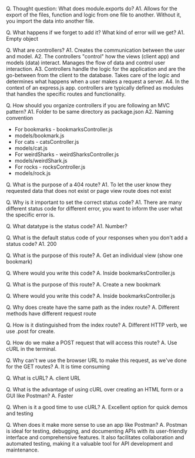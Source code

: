 Q. Thought question: What does module.exports do?
A1. Allows for the export of the files, function and logic from one file to another. Without it, you import the data into another file.

Q. What happens if we forget to add it? What kind of error will we get?
A1. Empty object

Q. What are controllers?
A1. Creates the communication between the user and model.
A2. The controllers "control" how the views (client app) and models (data) interact. Manages the flow of data and control user interaction.
A3. Controllers handle the logic for the application and are the go-between from the client to the database. Takes care of the logic and determines what happens when a user makes a request a server.
A4. In the context of an express.js app. controllers are typically defined as modules that handles the specific routes and functionality.

Q. How should you organize controllers if you are following an MVC pattern?
A1. Folder to be same directory as package.json
A2. Naming convention

- For bookmarks - bookmarksController.js
- models/bookmark.js
- For cats - catsController.js
- models/cat.js
- For weirdSharks - weirdSharksController.js
- models/weirdShark.js
- For rocks - rocksController.js
- models/rock.js

Q. What is the purpose of a 404 route?
A1. To let the user know they requested data that does not exist or page view route does not exist

Q. Why is it important to set the correct status code?
A1. There are many different status code for different error, you want to inform the user what the specific error is.

Q. What datatype is the status code?
A1. Number?

Q. What is the default status code of your responses when you don't add a status code?
A1. 200

Q. What is the purpose of this route?
A. Get an individual view (show one bookmark)

Q. Where would you write this code?
A. Inside bookmarksController.js

Q. What is the purpose of this route?
A. Create a new bookmark

Q. Where would you write this code?
A. Inside bookmarksController.js

Q. Why does create have the same path as the index route?
A. Different methods have different request route

Q. How is it distinguished from the index route?
A. Different HTTP verb, we use .post for create.

Q. How do we make a POST request that will access this route?
A. Use cURL in the terminal.

Q. Why can't we use the browser URL to make this request, as we've done for the GET routes?
A. It is time consuming

Q. What is cURL?
A. client URL

Q. What is the advantage of using cURL over creating an HTML form or a GUI like Postman?
A. Faster

Q. When is it a good time to use cURL?
A. Excellent option for quick demos and testing

Q. When does it make more sense to use an app like Postman?
A. Postman is ideal for testing, debugging, and documenting APIs with its user-friendly interface and comprehensive features. It also facilitates collaboration and automated testing, making it a valuable tool for API development and maintenance.
